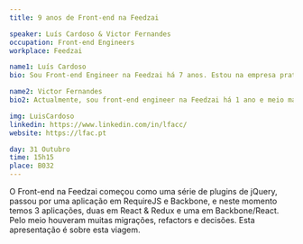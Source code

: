 ```yaml
---
title: 9 anos de Front-end na Feedzai

speaker: Luís Cardoso & Victor Fernandes
occupation: Front-end Engineers
workplace: Feedzai

name1: Luís Cardoso
bio: Sou Front-end Engineer na Feedzai há 7 anos. Estou na empresa praticamente desde o seu início e tive um grande papel no que é o Front-end na Feedzai atualmente (para o bom e mau). Algumas das coisas em que estive envolvido foram - manter uma grande SPA, recrutamento, decisões de arquitetura e várias iniciativas dentro da empresa. Nos tempos livres sou fotógrafo amador.

name2: Victor Fernandes
bio2: Actualmente, sou front-end engineer na Feedzai há 1 ano e meio mas já conto com quase 5 anos de experiência como Front-end Engineer. Anteriormente trabalhei na MOG Technologies e tive a sorte de desde sempre lidar com problemas que levam os Web-Browser ao limite, tais como criar video players no browser, criar editores de vídeos em SPA e representar muita informação. Atualmente o meu maior desafio é desenvolver uma aplicação que seja consiga representar mais de 15000 nós de um grafo sem perder a performance do browser.

img: LuisCardoso
linkedin: https://www.linkedin.com/in/lfacc/
website: https://lfac.pt

day: 31 Outubro
time: 15h15
place: B032
---
```


O Front-end na Feedzai começou como uma série de plugins de jQuery, passou por uma aplicação em RequireJS e Backbone, e neste momento temos 3 aplicações, duas em React & Redux e uma em Backbone/React. Pelo meio houveram muitas migrações, refactors e decisões. Esta apresentação é sobre esta viagem.


